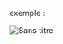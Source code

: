 exemple :

![Sans titre](https://github.com/fk-crafter/html-css-js-other/assets/127132293/326fded9-e6e3-4a57-9f2f-7455e28af3b5)
